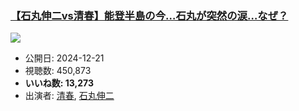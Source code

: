 ### [【石丸伸二vs清春】能登半島の今…石丸が突然の涙…なぜ？](https://www.youtube.com/watch?v=vcowaG5aaB0)
[![](https://img.youtube.com/vi/vcowaG5aaB0/hqdefault.jpg)](https://www.youtube.com/watch?v=vcowaG5aaB0)
-   公開日: 2024-12-21
-   視聴数: 450,873
-   **いいね数: 13,273**
-   出演者: [清春](/rehacq_fan/people/清春 "wikilink"), [石丸伸二](/rehacq_fan/people/石丸伸二 "wikilink")
